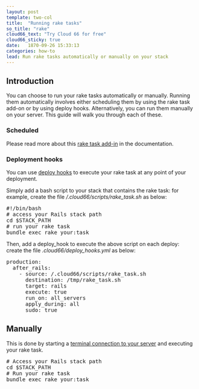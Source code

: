 ```yaml
---
layout: post
template: two-col
title:  "Running rake tasks"
so_title: "rake"
cloud66_text: "Try Cloud 66 for free"
cloud66_sticky: true
date:   1870-09-26 15:33:13
categories: how-to
lead: Run rake tasks automatically or manually on your stack
---
```



## Introduction
You can choose to run your rake tasks automatically or manually. Running them automatically involves either scheduling them by using the rake task add-on or by using deploy hooks.
Alternatively, you can run them manually on your server. This guide will walk you through each of these.

### Scheduled
Please read more about this [rake task add-in](/add-ins/rake-task.html) in the documentation.

### Deployment hooks

You can use [deploy hooks](/stack-features/deploy-hooks.html) to execute your rake task at any point of your deployment.

Simply add a bash script to your stack that contains the rake task: for example, create the file */.cloud66/scripts/rake&#95;task.sh* as below:
<pre class="terminal">
&#35;!/bin/bash
&#35; access your Rails stack path
cd $STACK&#95;PATH
&#35; run your rake task
bundle exec rake your:task
</pre>

Then, add a deploy&#95;hook to execute the above script on each deploy: create the file *.cloud66/deploy&#95;hooks.yml* as below:
<pre class="terminal">
production:
  after&#95;rails:
    - source: /.cloud66/scripts/rake&#95;task.sh
      destination: /tmp/rake&#95;task.sh
      target: rails
      execute: true
      run&#95;on: all&#95;servers
      apply&#95;during: all
      sudo: true
</pre>

## Manually
This is done by starting a [terminal connection to your server](/how-to/shell-to-your-servers.html) and executing your rake task.

<pre class="terminal">
&#35; Access your Rails stack path
cd $STACK&#95;PATH
&#35; Run your rake task
bundle exec rake your:task
</pre>